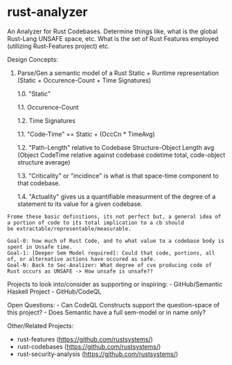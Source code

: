 # rust-analyzer
An Analyzer for Rust Codebases. Determine things like, what is the global Rust-Lang UNSAFE space, etc. What is the set of Rust Features employed (utilizing Rust-Features project) etc.

   Design Concepts:

   1. Parse/Gen a semantic model of a Rust Static + Runtime representation (Static + Occurence-Count + Time Signatures)

      1.0. "Static"
   
      1.1. Occurence-Count
   
      1.2. Time Signatures
   
      1.1. "Code-Time" == Static  + (OccCn * TimeAvg)
   
      1.2. "Path-Length" relative to Codebase Structure-Object Length 
            avg (Object CodeTime relative against codebase codetime total, code-object structure average) 
   
      1.3. "Criticality" or "incidince" is what is that space-time component to that codebase. 
   
      1.4. "Actuality" gives us a quantifiable measurment of the degree of a statement to its value for a given codebase. 

    Frome these basic definitions, its not perfect but, a general idea of a portion of code to its total implication to a cb should 
    be extractable/representable/measurable. 
    
    Goal-0: how much of Rust Code, and to what value to a codebase body is spent in Unsafe time. 
    Goal-1: [Deeper Sem Model required]: Could that code, portions, all of, or alternative actions have occured as safe. 
    Goal-N: Back to Sec-Analizer: What degree of cve producing code of Rust occurs as UNSAFE -> How unsafe is unsafe?? 

   Projects to look into/consider as supporting or inspiring:
      - GitHub/Semantic Haskell Project
      - GitHub/CodeQL


   Open Questions:
      - Can CodeQL Constructs support the question-space of this project?
      - Does Semantic have a full sem-model or in name only? 


Other/Related Projects:
   - rust-features (https://github.com/rustsystems/)
   - rust-codebases (https://github.com/rustsystems/)
   - rust-security-analysis (https://github.com/rustsystems/)
